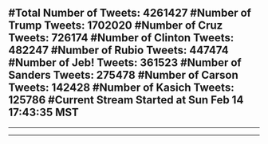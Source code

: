 #Total Number of Tweets: 4261427 
#Number of Trump Tweets: 1702020
#Number of Cruz Tweets: 726174
#Number of Clinton Tweets: 482247
#Number of Rubio Tweets: 447474
#Number of Jeb! Tweets: 361523
#Number of Sanders Tweets: 275478
#Number of Carson Tweets: 142428
#Number of Kasich Tweets: 125786
#Current Stream Started at Sun Feb 14 17:43:35 MST
---
---
---
